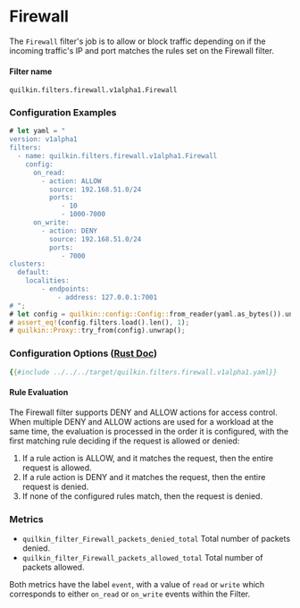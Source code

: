 # Firewall

The `Firewall` filter's job is to allow or block traffic depending on if the incoming traffic's IP and port matches
the rules set on the Firewall filter.

#### Filter name
```text
quilkin.filters.firewall.v1alpha1.Firewall
```

### Configuration Examples
```rust
# let yaml = "
version: v1alpha1
filters:
  - name: quilkin.filters.firewall.v1alpha1.Firewall
    config:
      on_read:
        - action: ALLOW
          source: 192.168.51.0/24
          ports:
             - 10
             - 1000-7000
      on_write: 
        - action: DENY
          source: 192.168.51.0/24
          ports:
             - 7000
clusters:
  default:
    localities:
        - endpoints:
            - address: 127.0.0.1:7001
# ";
# let config = quilkin::config::Config::from_reader(yaml.as_bytes()).unwrap();
# assert_eq!(config.filters.load().len(), 1);
# quilkin::Proxy::try_from(config).unwrap();
```

### Configuration Options ([Rust Doc](../../api/quilkin/filters/firewall/struct.Config.html))

```yaml
{{#include ../../../target/quilkin.filters.firewall.v1alpha1.yaml}}
```

#### Rule Evaluation

The Firewall filter supports DENY and ALLOW actions for access control. When multiple DENY and ALLOW actions are used 
for a workload at the same time, the evaluation is processed in the order it is configured, with the first matching 
rule deciding if the request is allowed or denied:

1. If a rule action is ALLOW, and it matches the request, then the entire request is allowed.
2. If a rule action is DENY and it matches the request, then the entire request is denied.
3. If none of the configured rules match, then the request is denied.

### Metrics

* `quilkin_filter_Firewall_packets_denied_total` Total number of packets denied.
* `quilkin_filter_Firewall_packets_allowed_total` Total number of packets allowed.

Both metrics have the label `event`, with a value of `read` or `write` which corresponds to either `on_read` or 
`on_write` events within the Filter.

[filter-dynamic-metadata]: ./filter.md#filter-dynamic-metadata
